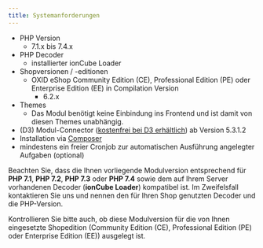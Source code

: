```yaml
---
title: Systemanforderungen
---
```


* PHP Version
    * 7.1.x bis 7.4.x
* PHP Decoder
    * installierter ionCube Loader
* Shopversionen / -editionen
    * OXID eShop Community Edition (CE), Professional Edition (PE) oder Enterprise Edition (EE) in Compilation Version 
        * 6.2.x
* Themes
    * Das Modul benötigt keine Einbindung ins Frontend und ist damit von diesen Themes unabhängig.
* (D3) Modul-Connector ([kostenfrei bei D3 erhältlich](https://www.oxidmodule.com/connector/)) ab Version 5.3.1.2 
* Installation via [Composer](https://getcomposer.org)
* mindestens ein freier Cronjob zur automatischen Ausführung angelegter Aufgaben (optional)

Beachten Sie, dass die Ihnen vorliegende Modulversion entsprechend für **PHP 7.1**, **PHP 7.2**, **PHP 7.3** oder **PHP 7.4** sowie dem auf Ihrem Server vorhandenen Decoder (**ionCube Loader**) kompatibel ist. Im Zweifelsfall kontaktieren Sie uns und nennen den für Ihren Shop genutzten Decoder und die PHP-Version.

Kontrollieren Sie bitte auch, ob diese Modulversion für die von Ihnen eingesetzte Shopedition (Community Edition (CE), Professional Edition (PE) oder Enterprise Edition (EE)) ausgelegt ist. 
